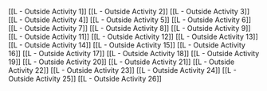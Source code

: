 [[L - Outside Activity 1]]
[[L - Outside Activity 2]]
[[L - Outside Activity 3]]
[[L - Outside Activity 4]]
[[L - Outside Activity 5]]
[[L - Outside Activity 6]]
[[L - Outside Activity 7]]
[[L - Outside Activity 8]]
[[L - Outside Activity 9]]
[[L - Outside Activity 11]]
[[L - Outside Activity 12]]
[[L - Outside Activity 13]]
[[L - Outside Activity 14]]
[[L - Outside Activity 15]]
[[L - Outside Activity 16]]
[[L - Outside Activity 17]]
[[L - Outside Activity 18]]
[[L - Outside Activity 19]]
[[L - Outside Activity 20]]
[[L - Outside Activity 21]]
[[L - Outside Activity 22]]
[[L - Outside Activity 23]]
[[L - Outside Activity 24]]
[[L - Outside Activity 25]]
[[L - Outside Activity 26]]